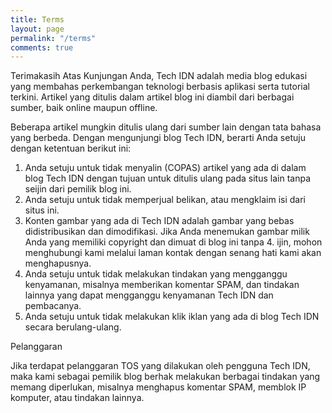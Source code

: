 ```yaml
---
title: Terms
layout: page
permalink: "/terms"
comments: true
---
```


Terimakasih Atas Kunjungan Anda, Tech IDN adalah media blog edukasi yang membahas perkembangan teknologi berbasis aplikasi serta tutorial terkini. Artikel yang ditulis dalam artikel blog ini diambil dari berbagai sumber, baik online maupun offline.

Beberapa artikel mungkin ditulis ulang dari sumber lain dengan tata bahasa yang berbeda.
Dengan mengunjungi blog Tech IDN, berarti Anda setuju dengan ketentuan berikut ini:

1. Anda setuju untuk tidak menyalin (COPAS) artikel yang ada di dalam blog Tech IDN dengan tujuan untuk ditulis ulang pada situs lain tanpa seijin dari pemilik blog ini.
2. Anda setuju untuk tidak memperjual belikan, atau mengklaim isi dari situs ini.
3. Konten gambar yang ada di Tech IDN adalah gambar yang bebas didistribusikan dan dimodifikasi. Jika Anda menemukan gambar milik Anda yang memiliki copyright dan dimuat di blog ini tanpa 4. ijin, mohon menghubungi kami melalui laman kontak dengan senang hati kami akan menghapusnya.
5. Anda setuju untuk tidak melakukan tindakan yang mengganggu kenyamanan, misalnya memberikan komentar SPAM, dan tindakan lainnya yang dapat mengganggu kenyamanan Tech IDN dan pembacanya.
6. Anda setuju untuk tidak melakukan klik iklan yang ada di blog Tech IDN secara berulang-ulang.

Pelanggaran

Jika terdapat pelanggaran TOS yang dilakukan oleh pengguna Tech IDN, maka kami sebagai pemilik blog berhak melakukan berbagai tindakan yang memang diperlukan, misalnya menghapus komentar SPAM, memblok IP komputer, atau tindakan lainnya.